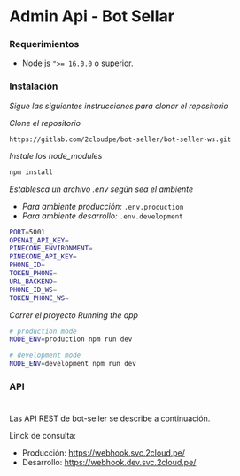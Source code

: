 # Admin Api - Bot Sellar
### Requerimientos

- Node js  `">= 16.0.0` o superior.

### Instalación

_Sigue las siguientes instrucciones para clonar el repositorio_

_Clone el repositorio_

```
https://gitlab.com/2cloudpe/bot-seller/bot-seller-ws.git
```

_Instale los node_modules_

```bash
npm install
```

_Establesca un archivo .env según sea el ambiente_
 * _Para ambiente producción:_ `.env.production`
 * _Para ambiente desarrollo:_ `.env.development`


```bash
PORT=5001
OPENAI_API_KEY=
PINECONE_ENVIRONMENT=
PINECONE_API_KEY=
PHONE_ID=
TOKEN_PHONE=
URL_BACKEND=
PHONE_ID_WS=
TOKEN_PHONE_WS=
```

_Correr el proyecto Running the app_

```bash
# production mode
NODE_ENV=production npm run dev

# development mode
NODE_ENV=development npm run dev
```


### API 
#

Las API REST de bot-seller se describe a continuación.

Linck de consulta:
* Producción: https://webhook.svc.2cloud.pe/
* Desarrollo: https://webhook.dev.svc.2cloud.pe/